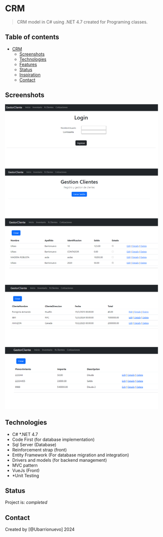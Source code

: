 # CRM

> CRM model in C# using .NET 4.7 created for Programing classes.

## Table of contents
- [CRM](#crm)
  - [Screenshots](#screenshots)
  - [Technologies](#technologies)
  - [Features](#features)
  - [Status](#status)
  - [Inspiration](#inspiration)
  - [Contact](#contact)




## Screenshots 
![Login](/img/login.png)
![Pantalla Principal](/img/pantallaprincipal.png)
![inventario](/img/inventario.png)
![Cotizaciones](/img/cotizaciones.png)
![Clientes](/img/Clientes.png)

## Technologies
* C#
*.NET 4.7
* Code First (for database implementation)
* Sql Server (Database)
* Reinforcement strap (front)
* Entity Framework (For database migration and integration)
* Drivers and models (for backend management)
* MVC pattern
* VueJs (Front)
* *Unit Testing

## Status
Project is: _completed_


## Contact
Created by [@Ubarrionuevo] 2024
